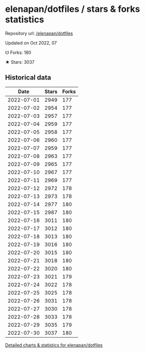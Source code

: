 # elenapan/dotfiles / stars & forks statistics

Repository url: [/elenapan/dotfiles](https://github.com/elenapan/dotfiles)

Updated on Oct 2022, 07

☋ Forks: 180

★ Stars: 3037

## Historical data
| Date | Stars | Forks |
|------|-------|-------|
| 2022-07-01 | 2949 | 177 | 
| 2022-07-02 | 2954 | 177 | 
| 2022-07-03 | 2957 | 177 | 
| 2022-07-04 | 2959 | 177 | 
| 2022-07-05 | 2958 | 177 | 
| 2022-07-06 | 2960 | 177 | 
| 2022-07-07 | 2959 | 177 | 
| 2022-07-08 | 2963 | 177 | 
| 2022-07-09 | 2965 | 177 | 
| 2022-07-10 | 2967 | 177 | 
| 2022-07-11 | 2969 | 177 | 
| 2022-07-12 | 2972 | 178 | 
| 2022-07-13 | 2973 | 178 | 
| 2022-07-14 | 2977 | 180 | 
| 2022-07-15 | 2987 | 180 | 
| 2022-07-16 | 3011 | 180 | 
| 2022-07-17 | 3012 | 180 | 
| 2022-07-18 | 3013 | 180 | 
| 2022-07-19 | 3016 | 180 | 
| 2022-07-20 | 3015 | 180 | 
| 2022-07-21 | 3018 | 180 | 
| 2022-07-22 | 3020 | 180 | 
| 2022-07-23 | 3021 | 179 | 
| 2022-07-24 | 3022 | 178 | 
| 2022-07-25 | 3025 | 178 | 
| 2022-07-26 | 3031 | 178 | 
| 2022-07-27 | 3030 | 178 | 
| 2022-07-28 | 3033 | 178 | 
| 2022-07-29 | 3035 | 179 | 
| 2022-07-30 | 3037 | 180 | 


[Detailed charts & statistics for elenapan/dotfiles](https://reviewgithub.com/rep/elenapan/dotfiles)
